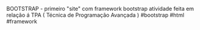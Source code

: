 BOOTSTRAP -
primeiro "site" com framework bootstrap
atividade feita em relação á TPA ( Técnica de Programação Avançada )
#bootstrap #html #framework
